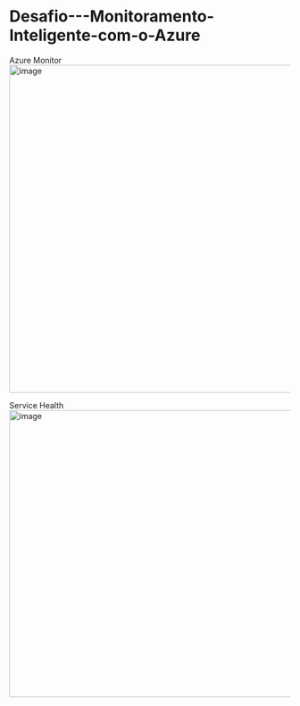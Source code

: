 # Desafio---Monitoramento-Inteligente-com-o-Azure

Azure Monitor
<img width="886" height="587" alt="image" src="https://github.com/user-attachments/assets/c503396a-c42e-4fac-8fed-46a737372c06" />

Service Health
<img width="886" height="514" alt="image" src="https://github.com/user-attachments/assets/9a6d1db8-e674-4997-8cab-7668e07f9c4d" />

